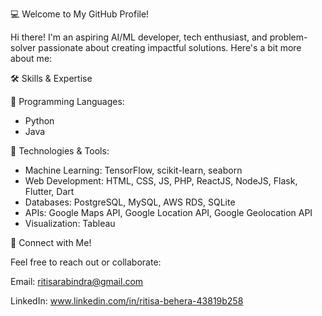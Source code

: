 💻 Welcome to My GitHub Profile!

Hi there! I'm an aspiring AI/ML developer, tech enthusiast, and problem-solver passionate about creating impactful solutions. Here's a bit more about me:

🛠️ Skills & Expertise

🔗 Programming Languages:

  - Python
  - Java
  
🔗 Technologies & Tools:

  - Machine Learning: TensorFlow, scikit-learn, seaborn
  - Web Development: HTML, CSS, JS, PHP, ReactJS, NodeJS, Flask, Flutter, Dart
  - Databases: PostgreSQL, MySQL, AWS RDS, SQLite
  - APIs: Google Maps API, Google Location API, Google Geolocation API
  - Visualization: Tableau

  📧 Connect with Me!
  
  Feel free to reach out or collaborate:

Email: ritisarabindra@gmail.com

LinkedIn: www.linkedin.com/in/ritisa-behera-43819b258
